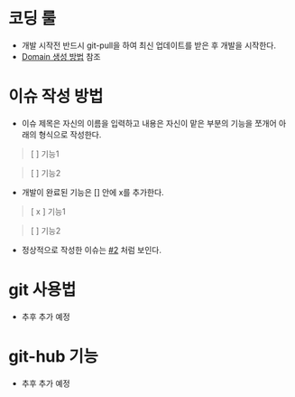# 코딩 룰
- 개발 시작전 반드시 git-pull을 하여 최신 업데이트를 받은 후 개발을 시작한다.
- [Domain 생성 방법](https://gist.github.com/ParkMinKyu/a17374a4c784aaeaa24d) 참조

# 이슈 작성 방법
- 이슈 제목은 자신의 이름을 입력하고 내용은 자신이 맡은 부분의 기능을 쪼개어 아래의 형식으로 작성한다.

>[ ] 기능1

>[ ] 기능2

- 개발이 완료된 기능은 [] 안에 x를 추가한다.

> [ x ] 기능1

> [ ] 기능2

- 정상적으로 작성한 이슈는 [#2](https://github.com/SpoonCode/SpooBlog/issues/2) 처럼 보인다.

# git 사용법
- 추후 추가 예정

# git-hub 기능
- 추후 추가 예정
